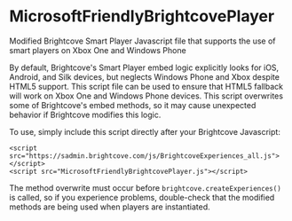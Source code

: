 MicrosoftFriendlyBrightcovePlayer
=================================

Modified Brightcove Smart Player Javascript file that supports the use of smart players on Xbox One and Windows Phone


By default, Brightcove's Smart Player embed logic explicitly looks for iOS, Android, and Silk devices, but neglects Windows Phone and Xbox despite HTML5 support. This script file can be used to ensure that HTML5 fallback will work on Xbox One and Windows Phone devices. This script overwrites some of Brightcove's embed methods, so it may cause unexpected behavior if Brightcove modifies this logic.


To use, simply include this script directly after your Brightcove Javascript:

    <script src="https://sadmin.brightcove.com/js/BrightcoveExperiences_all.js"></script>
    <script src="MicrosoftFriendlyBrightcovePlayer.js"></script>
    
The method overwrite must occur before ```brightcove.createExperiences()``` is called, so if you experience problems, double-check that the modified methods are being used when players are instantiated.

